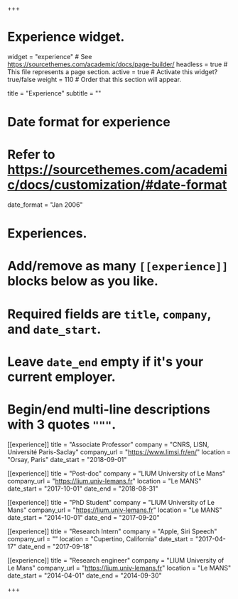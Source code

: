 +++
# Experience widget.
widget = "experience"  # See https://sourcethemes.com/academic/docs/page-builder/
headless = true  # This file represents a page section.
active = true  # Activate this widget? true/false
weight = 110  # Order that this section will appear.

title = "Experience"
subtitle = ""

# Date format for experience
#   Refer to https://sourcethemes.com/academic/docs/customization/#date-format
date_format = "Jan 2006"

# Experiences.
#   Add/remove as many `[[experience]]` blocks below as you like.
#   Required fields are `title`, `company`, and `date_start`.
#   Leave `date_end` empty if it's your current employer.
#   Begin/end multi-line descriptions with 3 quotes `"""`.
[[experience]]
  title = "Associate Professor"
  company = "CNRS, LISN, Université Paris-Saclay"
  company_url = "https://www.limsi.fr/en/"
  location = "Orsay, Paris"
  date_start = "2018-09-01"


[[experience]]
  title = "Post-doc"
  company = "LIUM University of Le Mans"
  company_url = "https://lium.univ-lemans.fr"
  location = "Le MANS"
  date_start = "2017-10-01"
  date_end = "2018-08-31"
  
[[experience]]
  title = "PhD Student"
  company = "LIUM University of Le Mans"
  company_url = "https://lium.univ-lemans.fr"
  location = "Le MANS"
  date_start = "2014-10-01"
  date_end = "2017-09-20"
  
[[experience]]
  title = "Research Intern"
  company = "Apple, Siri Speech"
  company_url = ""
  location = "Cupertino, California"
  date_start = "2017-04-17"
  date_end = "2017-09-18"
 

[[experience]]
  title = "Research engineer"
  company = "LIUM University of Le Mans"
  company_url = "https://lium.univ-lemans.fr"
  location = "Le MANS"
  date_start = "2014-04-01"
  date_end = "2014-09-30"


+++



